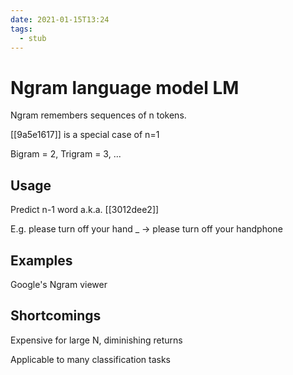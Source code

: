 ```yaml
---
date: 2021-01-15T13:24
tags: 
  - stub
---
```


# Ngram language model LM

Ngram remembers sequences of n tokens.

[[9a5e1617]] is a special case of n=1

Bigram = 2, Trigram = 3, ...

## Usage

Predict n-1 word a.k.a. [[3012dee2]] 

E.g. please turn off your hand _ -> please turn off your handphone

## Examples

Google's Ngram viewer

## Shortcomings

Expensive for large N, diminishing returns

Applicable to many classification tasks
